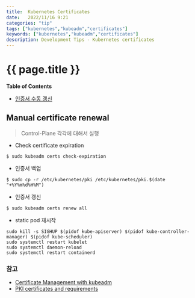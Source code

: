 ```yaml
---
title:  Kubernetes Certificates
date:   2022/11/16 9:21
categories: "tip"
tags: ["kubernetes","kubeadm","certificates"]
keywords: ["kubernetes","kubeadm","certificates"]
description: Development Tips - Kubernetes certificates
---
```


# {{ page.title }}

**Table of Contents**

* [인증서 수동 갱신](#manual-certificate-renewal)


## Manual certificate renewal
> Control-Plane 각각에 대해서 실행

* Check certificate expiration
```
$ sudo kubeadm certs check-expiration
```

* 인증서 백업
```
$ sudo cp -r /etc/kubernetes/pki /etc/kubernetes/pki.$(date "+%Y%m%d%H%M")
```

* 인증서 갱신
```
$ sudo kubeadm certs renew all
```

* static pod 재시작
```
sudo kill -s SIGHUP $(pidof kube-apiserver) $(pidof kube-controller-manager) $(pidof kube-scheduler)
sudo systemctl restart kubelet
sudo systemctl daemon-reload
sudo systemctl restart containerd
```

### 참고
* [Certificate Management with kubeadm](https://kubernetes.io/docs/tasks/administer-cluster/kubeadm/kubeadm-certs/)
* [PKI certificates and requirements](https://kubernetes.io/docs/setup/best-practices/certificates/)

